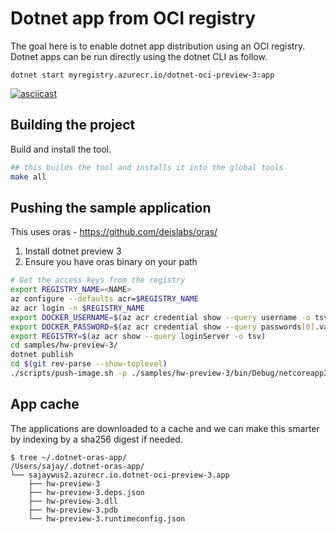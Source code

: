# Dotnet app from OCI registry

The goal here is to enable dotnet app distribution using an OCI registry.
Dotnet apps can be run directly using the dotnet CLI as follow.

```
dotnet start myregistry.azurecr.io/dotnet-oci-preview-3:app
```

[![asciicast](https://asciinema.org/a/ok2FAeq8vCizvreF9L1KvlQsX.svg)](https://asciinema.org/a/ok2FAeq8vCizvreF9L1KvlQsX?speed=2&autoplay=1)

## Building the project

Build and install the tool.

```bash
## this builds the tool and installs it into the global tools 
make all
```

## Pushing the sample application
This uses oras - https://github.com/deislabs/oras/

1. Install dotnet preview 3
2. Ensure you have oras binary on your path

```bash
# Get the access keys from the registry
export REGISTRY_NAME=<NAME>
az configure --defaults acr=$REGISTRY_NAME
az acr login -n $REGISTRY_NAME
export DOCKER_USERNAME=$(az acr credential show --query username -o tsv)
export DOCKER_PASSWORD=$(az acr credential show --query passwords[0].value  -o tsv)
export REGISTRY=$(az acr show --query loginServer -o tsv)
cd samples/hw-preview-3/
dotnet publish
cd $(git rev-parse --show-toplevel)
./scripts/push-image.sh -p ./samples/hw-preview-3/bin/Debug/netcoreapp3.0/publish/
```

## App cache 

The applications are downloaded to a cache and we can make this smarter by indexing by a sha256 digest if needed. 

```
$ tree ~/.dotnet-oras-app/
/Users/sajay/.dotnet-oras-app/
└── sajaywus2.azurecr.io.dotnet-oci-preview-3.app
    ├── hw-preview-3
    ├── hw-preview-3.deps.json
    ├── hw-preview-3.dll
    ├── hw-preview-3.pdb
    └── hw-preview-3.runtimeconfig.json
```